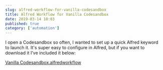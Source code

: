 ```yaml
---
slug: alfred-workflow-for-vanilla-codesandbox
title: Alfred Workflow for Vanilla Codesandbox
date: 2019-03-14 10:03
published: true
category: ['automation']
---
```


I open a Codesandbox so often, I wanted to set up a quick Alfred keyword to launch it.
It's super easy to configure in Alfred, but if you want to download it I've included it below:

<a href="https://github.com/johnlindquist/alfred-workflows/raw/master/Vanilla%20Codesandbox.alfredworkflow" download="https://github.com/johnlindquist/alfred-workflows/raw/master/Vanilla%20Codesandbox.alfredworkflow">Vanilla Codesandbox.alfredworkflow</a>
